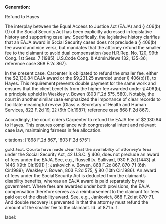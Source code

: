 **Generation:**

Refund to Hayes

The interplay between the Equal Access to Justice Act (EAJA) and § 406(b)(1) of the Social Security Act has been explicitly addressed in legislative history and supporting case law. Specifically, the legislative history clarifies that an EAJA award in Social Security cases does not preclude a § 406(b) fee award and vice versa, but mandates that the attorney refund the smaller fee to the claimant to avoid dual compensation (see H.R.Rep. No. 120, 99th Cong. 1st Sess. 7 (1985); U.S.Code Cong. & Admin.News 132, 135-36; reference case 868 F.2d 867).

In the present case, Carpenter is obligated to refund the smaller fee, either the $2,130.84 EAJA award or the $9,231.25 awarded under § 406(b)(1), to Hayes. This requirement prevents double payment for the same work and ensures that the client benefits from the higher fee awarded under § 406(b), a principle upheld in Weakley v. Bowen (803 F.2d 575, 580). Notably, the court in another similar case emphasized the importance of clear records to facilitate meaningful review (Glass v. Secretary of Health and Human Services, 822 F.2d 19, 22 (6th Cir.1987); reference case 868 F.2d 867).

Accordingly, the court orders Carpenter to refund the EAJA fee of $2,130.84 to Hayes. This ensures compliance with congressional intent and relevant case law, maintaining fairness in fee allocation.

citations: ['868 F.2d 867', '803 F.2d 575']

gold_text: Courts have made clear that the availability of attorney’s fees under the Social Security Act, 42 U.S.C. § 406, does not preclude an award of fees under the EAJA. See, e.g., Russell [v. Sullivan], 930 F.2d [1443] at 1446 [(9th Cir.1991) ]; Jankovich v. Bowen, 868 F.2d 867, 870-71 (6th Cir.1989); Weakley v. Bowen, 803 F.2d 575, § 80 (10th Cir.1986). An award of fees under the Social Security Act is deducted from the claimant’s disability benefits, whereas an EAJA award is paid separately by the government. Where fees are awarded under both provisions, the EAJA compensation therefore serves as a reimbursement to the claimant for fees paid out of the disability award. See, e.g., Jankovich, 868 F.2d at 870-71. And double recovery is prevented in that the attorney must refund the amount of the smaller fee to the claimant. Id. at 871 n. 1.

label: 